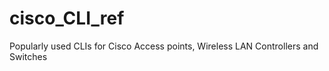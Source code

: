 # cisco_CLI_ref
Popularly used CLIs for Cisco Access points, Wireless LAN Controllers and Switches 
